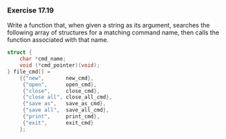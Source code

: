 ### Exercise 17.19

Write a function that, when given a string as its argument, searches the
following array of structures for a matching command name, then calls the
function associated with that name.

```c
struct {
    char *cmd_name;
    void (*cmd_pointer)(void);
} file_cmd[] =
    {{"new",       new_cmd},
     {"open",      open_cmd},
     {"close",     close_cmd},
     {"close all", close_all_cmd},
     {"save as",   save_as_cmd},
     {"save all",  save_all_cmd},
     {"print",     print_cmd},
     {"exit",      exit_cmd}
    };
```
